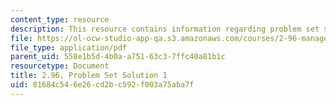 ```yaml
---
content_type: resource
description: This resource contains information regarding problem set solution 1.
file: https://ol-ocw-studio-app-qa.s3.amazonaws.com/courses/2-96-management-in-engineering-fall-2012/81684c546e26cd2bc592f003a75aba7f_MIT2_96F12_psets01.pdf
file_type: application/pdf
parent_uid: 558e1b5d-4b0a-a751-63c3-7ffc40a81b1c
resourcetype: Document
title: 2.96, Problem Set Solution 1
uid: 81684c54-6e26-cd2b-c592-f003a75aba7f
---
```

